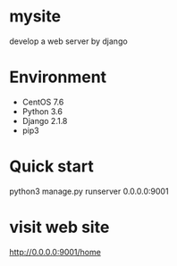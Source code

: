 # mysite
develop a web server by django

# Environment
- CentOS 7.6
- Python 3.6
- Django 2.1.8
- pip3

# Quick start
python3 manage.py runserver 0.0.0.0:9001

# visit web site
http://0.0.0.0:9001/home



